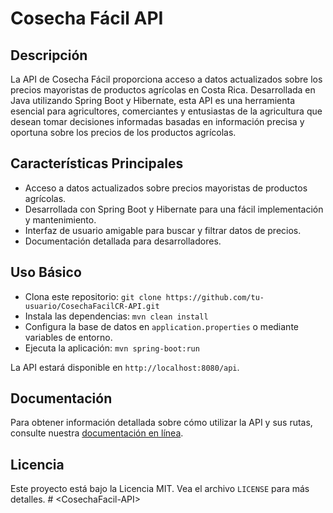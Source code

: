# Cosecha Fácil API

## Descripción
La API de Cosecha Fácil proporciona acceso a datos actualizados sobre los precios mayoristas de productos agrícolas en Costa Rica. Desarrollada en Java utilizando Spring Boot y Hibernate, esta API es una herramienta esencial para agricultores, comerciantes y entusiastas de la agricultura que desean tomar decisiones informadas basadas en información precisa y oportuna sobre los precios de los productos agrícolas.

## Características Principales
- Acceso a datos actualizados sobre precios mayoristas de productos agrícolas.
- Desarrollada con Spring Boot y Hibernate para una fácil implementación y mantenimiento.
- Interfaz de usuario amigable para buscar y filtrar datos de precios.
- Documentación detallada para desarrolladores.

## Uso Básico
- Clona este repositorio: `git clone https://github.com/tu-usuario/CosechaFacilCR-API.git`
- Instala las dependencias: `mvn clean install`
- Configura la base de datos en `application.properties` o mediante variables de entorno.
- Ejecuta la aplicación: `mvn spring-boot:run`

La API estará disponible en `http://localhost:8080/api`.

## Documentación
Para obtener información detallada sobre cómo utilizar la API y sus rutas, consulte nuestra [documentación en línea](link_a_la_documentacion).

## Licencia
Este proyecto está bajo la Licencia MIT. Vea el archivo `LICENSE` para más detalles.
#   < C o s e c h a F a c i l - A P I > 
 
 
